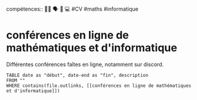 compétences:: 🧑‍🏫 🗣️ 🧮 💻
#CV #maths #informatique 
# conférences en ligne de mathématiques et d'informatique

Différentes conférences faîtes en ligne, notamment sur discord.

```dataview
TABLE date as "début", date-end as "fin", description
FROM ""
WHERE contains(file.outlinks, [[conférences en ligne de mathématiques et d'informatique]])
```

